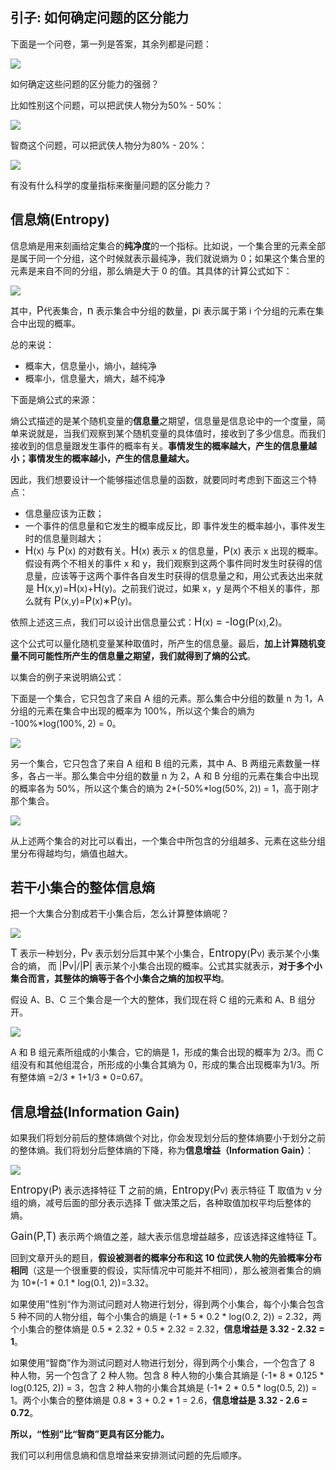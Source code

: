 ## 引子: 如何确定问题的区分能力

下面是一个问卷，第一列是答案，其余列都是问题：

![](entropy/survey-1.webp)

如何确定这些问题的区分能力的强弱？

比如性别这个问题，可以把武侠人物分为50% - 50%：

![](entropy/survey-2.webp)

智商这个问题，可以把武侠人物分为80% - 20%：

![](entropy/survey-3.webp)

有没有什么科学的度量指标来衡量问题的区分能力？

## 信息熵(Entropy)

信息熵是用来刻画给定集合的**纯净度**的一个指标。比如说，一个集合里的元素全部是属于同一个分组，这个时候就表示最纯净，我们就说熵为 0；如果这个集合里的元素是来自不同的分组，那么熵是大于 0 的值。其具体的计算公式如下：

![](entropy/entropy-公式-1.webp)

其中，<big>P</big>代表集合，<big>n</big> 表示集合中分组的数量，<big>p</big>i 表示属于第 i 个分组的元素在集合中出现的概率。

总的来说：

* 概率大，信息量小，熵小，越纯净
* 概率小，信息量大，熵大，越不纯净

下面是熵公式的来源：

熵公式描述的是某个随机变量的**信息量**之期望，信息量是信息论中的一个度量，简单来说就是，当我们观察到某个随机变量的具体值时，接收到了多少信息。而我们接收到的信息量跟发生事件的概率有关。**事情发生的概率越大，产生的信息量越小；事情发生的概率越小，产生的信息量越大。**

因此，我们想要设计一个能够描述信息量的函数，就要同时考虑到下面这三个特点：

* 信息量应该为正数；
* 一个事件的信息量和它发生的概率成反比，即 事件发生的概率越小，事件发生时的信息量则越大；
* <big>H</big>(x) 与 <big>P</big>(x) 的对数有关。<big>H</big>(x) 表示 x 的信息量，<big>P</big>(x) 表示 x 出现的概率。假设有两个不相关的事件 x 和 y，我们观察到这两个事件同时发生时获得的信息量，应该等于这两个事件各自发生时获得的信息量之和，用公式表达出来就是 <big>H</big>(x,y)=<big>H</big>(x)+<big>H</big>(y)。之前我们说过，如果 x，y 是两个不相关的事件，那么就有 <big>P</big>(x,y)=<big>P</big>(x)∗<big>P</big>(y)。

依照上述这三点，我们可以设计出信息量公式：<big>H</big>(x) <big>=</big> <big>-log</big>(<big>P</big>(x),<big>2</big>)。

这个公式可以量化随机变量某种取值时，所产生的信息量。最后，**加上计算随机变量不同可能性所产生的信息量之期望，我们就得到了熵的公式**。



以集合的例子来说明熵公式：

下面是一个集合，它只包含了来自 A 组的元素。那么集合中分组的数量 n 为 1，A 分组的元素在集合中出现的概率为 100%，所以这个集合的熵为 -100%*log(100%, 2) = 0。

![](entropy/entropy-exp-1.webp)

另一个集合，它只包含了来自 A 组和 B 组的元素，其中 A、B 两组元素数量一样多，各占一半。那么集合中分组的数量 n 为 2，A 和 B 分组的元素在集合中出现的概率各为 50%，所以这个集合的熵为 2*(-50%*log(50%, 2)) = 1，高于刚才那个集合。

![](entropy/entropy-exp-2.webp)

从上述两个集合的对比可以看出，一个集合中所包含的分组越多、元素在这些分组里分布得越均匀，熵值也越大。

## 若干小集合的整体信息熵

把一个大集合分割成若干小集合后，怎么计算整体熵呢？

![](entropy/entropy-公式-2.webp)

<big>T</big> 表示一种划分，<big>P</big>v 表示划分后其中某个小集合，<big>Entropy</big>(<big>P</big>v) 表示某个小集合的熵， 而 |<big>P</big>v|/|<big>P</big>| 表示某个小集合出现的概率。公式其实就表示，**对于多个小集合而言，其整体的熵等于各个小集合之熵的加权平均**。

假设 A、B、C 三个集合是一个大的整体，我们现在将 C 组的元素和 A、B 组分开。

![](entropy/entropy-exp-3.webp)

A 和 B 组元素所组成的小集合，它的熵是 1，形成的集合出现的概率为 2/3。而 C 组没有和其他组混合，所形成的小集合其熵为 0，形成的集合出现概率为1/3。所有整体熵 =2/3 * 1+1/3 * 0=0.67。

## 信息增益(Information Gain)

如果我们将划分前后的整体熵做个对比，你会发现划分后的整体熵要小于划分之前的整体熵。我们将划分后整体熵的下降，称为**信息增益（Information Gain）**：

![](entropy/info-gain-公式-1.webp)

<big>Entropy</big>(<big>P</big>) 表示选择特征 <big>T</big> 之前的熵，<big>Entropy</big>(<big>P</big>v) 表示特征 <big>T</big> 取值为 v 分组的熵，减号后面的部分表示选择 <big>T</big> 做决策之后，各种取值加权平均后整体的熵。

<big>Gain(P,T)</big> 表示两个熵值之差，越大表示信息增益越多，应该选择这维特征 <big>T</big>。



回到文章开头的题目，**假设被测者的概率分布和这 10 位武侠人物的先验概率分布相同**（这是一个很重要的假设，实际情况中可能并不相同），那么被测者集合的熵为 10*(-1 * 0.1 * log(0.1, 2))=3.32。

如果使用”性别“作为测试问题对人物进行划分，得到两个小集合，每个小集合包含 5 种不同的人物分组，每个小集合的熵是 (-1 * 5 * 0.2 * log(0.2, 2)) = 2.32，两个小集合的整体熵是 0.5 * 2.32 + 0.5 * 2.32 = 2.32，**信息增益是 3.32 - 2.32 = 1**。

如果使用“智商”作为测试问题对人物进行划分，得到两个小集合，一个包含了 8 种人物，另一个包含了 2 种人物。包含 8 种人物的小集合其熵是 (-1* 8 * 0.125 * log(0.125, 2)) = 3，包含 2 种人物的小集合其熵是 (-1* 2 * 0.5 * log(0.5, 2)) = 1。两个小集合的整体熵是 0.8 * 3 + 0.2 * 1 = 2.6，**信息增益是 3.32 - 2.6 = 0.72**。

**所以，“性别”比“智商”更具有区分能力。**

我们可以利用信息熵和信息增益来安排测试问题的先后顺序。
